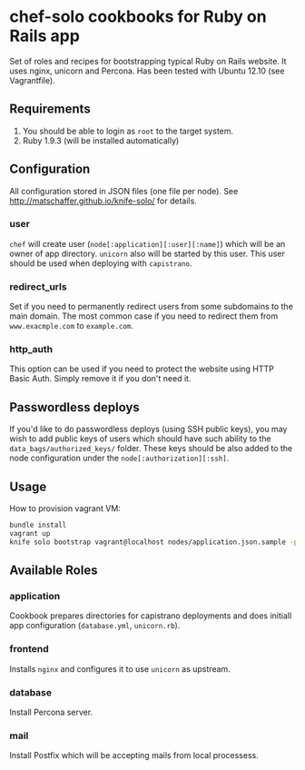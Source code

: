 # chef-solo cookbooks for Ruby on Rails app

Set of roles and recipes for bootstrapping typical Ruby on Rails website. It uses nginx, unicorn and 
Percona. Has been tested with Ubuntu 12.10 (see Vagrantfile).

## Requirements

1. You should be able to login as `root` to the target system.
2. Ruby 1.9.3 (will be installed automatically)

## Configuration

All configuration stored in JSON files (one file per node). See http://matschaffer.github.io/knife-solo/ for details.

### user

```chef``` will create user (```node[:application][:user][:name]```) which will be an owner of app directory. ```unicorn``` also will be started by this user. This user should be used when deploying with ```capistrano```.

### redirect_urls

Set if you need to permanently redirect users from some subdomains to the main domain. The most common case
if you need to redirect them from ```www.exacmple.com``` to ```example.com```.

### http_auth

This option can be used if you need to protect the website using HTTP Basic Auth. Simply remove it if you don't need it.

## Passwordless deploys

If you'd like to do passwordless deploys (using SSH public keys), you may wish to add public keys of users which should have such ability to the ```data_bags/authorized_keys/``` folder. These keys should be also added to the node configuration under the ```node[:authorization][:ssh]```.

## Usage

How to provision vagrant VM:

```bash
bundle install
vagrant up
knife solo bootstrap vagrant@localhost nodes/application.json.sample -p 2222 -i ~/.vagrant.d/insecure_private_key
```

## Available Roles

### application

Cookbook prepares directories for capistrano deployments and does initiall app configuration (```database.yml```, ```unicorn.rb```).

### frontend

Installs ```nginx``` and configures it to use ```unicorn``` as upstream.

### database

Install Percona server.

### mail

Install Postfix which will be accepting mails from local processess.

